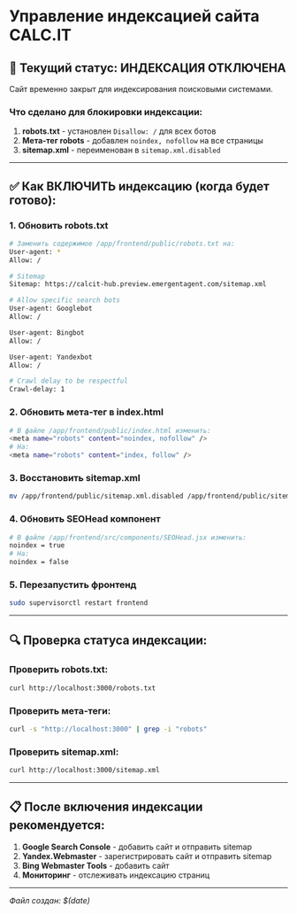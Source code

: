 # Управление индексацией сайта CALC.IT

## 🚫 Текущий статус: ИНДЕКСАЦИЯ ОТКЛЮЧЕНА

Сайт временно закрыт для индексирования поисковыми системами.

### Что сделано для блокировки индексации:

1. **robots.txt** - установлен `Disallow: /` для всех ботов
2. **Мета-тег robots** - добавлен `noindex, nofollow` на все страницы  
3. **sitemap.xml** - переименован в `sitemap.xml.disabled`

---

## ✅ Как ВКЛЮЧИТЬ индексацию (когда будет готово):

### 1. Обновить robots.txt
```bash
# Заменить содержимое /app/frontend/public/robots.txt на:
User-agent: *
Allow: /

# Sitemap
Sitemap: https://calcit-hub.preview.emergentagent.com/sitemap.xml

# Allow specific search bots
User-agent: Googlebot
Allow: /

User-agent: Bingbot
Allow: /

User-agent: Yandexbot
Allow: /

# Crawl delay to be respectful
Crawl-delay: 1
```

### 2. Обновить мета-тег в index.html
```bash
# В файле /app/frontend/public/index.html изменить:
<meta name="robots" content="noindex, nofollow" />
# На:
<meta name="robots" content="index, follow" />
```

### 3. Восстановить sitemap.xml
```bash
mv /app/frontend/public/sitemap.xml.disabled /app/frontend/public/sitemap.xml
```

### 4. Обновить SEOHead компонент
```bash
# В файле /app/frontend/src/components/SEOHead.jsx изменить:
noindex = true
# На:
noindex = false
```

### 5. Перезапустить фронтенд
```bash
sudo supervisorctl restart frontend
```

---

## 🔍 Проверка статуса индексации:

### Проверить robots.txt:
```bash
curl http://localhost:3000/robots.txt
```

### Проверить мета-теги:
```bash
curl -s "http://localhost:3000" | grep -i "robots"
```

### Проверить sitemap.xml:
```bash
curl http://localhost:3000/sitemap.xml
```

---

## 📋 После включения индексации рекомендуется:

1. **Google Search Console** - добавить сайт и отправить sitemap
2. **Yandex.Webmaster** - зарегистрировать сайт и отправить sitemap  
3. **Bing Webmaster Tools** - добавить сайт
4. **Мониторинг** - отслеживать индексацию страниц

---

*Файл создан: $(date)*